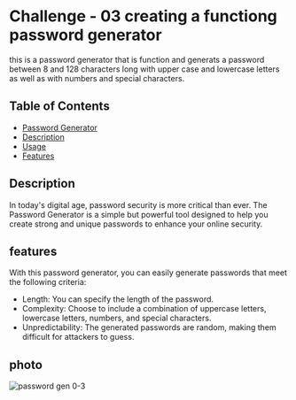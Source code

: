 
# Challenge - 03 creating a functiong password generator

this is a password generator that is function and generats a password between 8 and 128 characters long with upper case and lowercase letters as well as with numbers and special characters.

## Table of Contents

  - [Password Generator](#project-name)
  - [Description](#description)
  - [Usage](#usage)
  - [Features](#features)
 
  

## Description

In today's digital age, password security is more critical than ever. The Password Generator is a simple but powerful tool designed to help you create strong and unique passwords to enhance your online security.

## features 
With this password generator, you can easily generate passwords that meet the following criteria:
- Length: You can specify the length of the password.
- Complexity: Choose to include a combination of uppercase letters, lowercase letters, numbers, and special characters.
- Unpredictability: The generated passwords are random, making them difficult for attackers to guess.

## photo
![password gen 0-3](https://github.com/niccbytes/challenge-3/assets/140906373/b052ea51-ac36-4178-b23f-29a1923037d2)